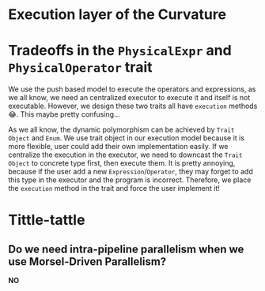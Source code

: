 # Execution layer of the Curvature

# Tradeoffs in the `PhysicalExpr` and `PhysicalOperator` trait
We use the push based model to execute the operators and expressions, as we all know, we need an centralized executor to execute it and itself is not executable. However, we design these two traits all have `execution` methods 😂. This maybe pretty confusing...

As we all know, the dynamic polymorphism can be achieved by `Trait Object` and `Enum`. We use trait object in our execution model because it is more flexible, user could add their own implementation easily. If we centralize the execution in the executor, we need to downcast the `Trait Object` to concrete type first, then execute them. It is pretty annoying, because if the user add a new `Expression`/`Operator`, they may forget to add this type in the executor and the program is incorrect. Therefore, we place the `execution` method in the trait and force the user implement it!
# Tittle-tattle

## Do we need intra-pipeline parallelism when we use Morsel-Driven Parallelism?
**NO**